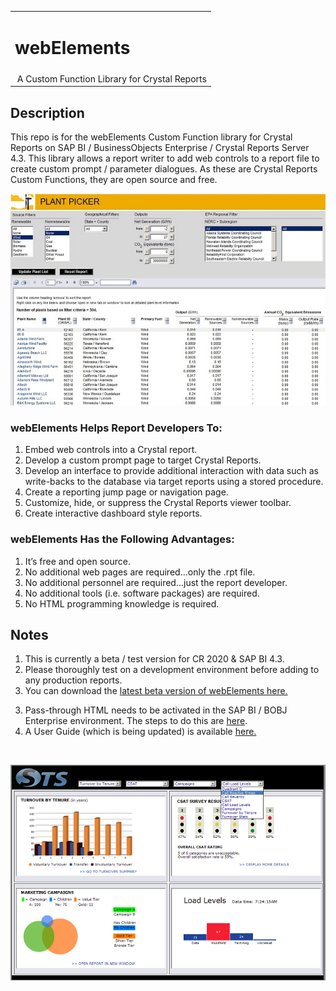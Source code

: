<table width=100% border=0>
<tr ><td colspan=2><h1>webElements</h1></td></tr>
<tr><td>&nbsp;A Custom Function Library for Crystal Reports</td>
</table>

## Description

This repo is for the webElements Custom Function library for Crystal Reports on SAP BI / BusinessObjects Enterprise / Crystal Reports Server 4.3. This library allows a report writer to add web controls to a report file to create custom prompt / parameter dialogues. As these are Crystal Reports Custom Functions, they are open source and free. 
<br>

![wepic](/webelements/admin/ppsm.jpg)

### webElements Helps Report Developers To:

1. Embed web controls into a Crystal report.
1. Develop a custom prompt page to target Crystal Reports.
1. Develop an interface to provide additional interaction with data such as write-backs to the database via target reports using a stored procedure.
1. Create a reporting jump page or navigation page.
1. Customize, hide, or suppress the Crystal Reports viewer toolbar.
1. Create interactive dashboard style reports.

### webElements Has the Following Advantages:

1. It’s free and open source.
1. No additional web pages are required…only the .rpt file.
1. No additional personnel are required…just the report developer.
1. No additional tools (i.e. software packages) are required.
1. No HTML programming knowledge is required.

## Notes

1. This is currently a beta / test version for CR 2020 & SAP BI 4.3.  
1. Please thoroughly test on a development environment before adding to any production reports. 
1. You can download the [latest beta version of webElements here.](https://github.com/jwisemanca/biReports/master/webelements/webElements430_20230508.rpt)
<!--(https://github.com/jwisemanca/biReports/raw/master/webelements/webElements430_20230508.rpt)-->
3. Pass-through HTML needs to be activated in the SAP BI / BOBJ Enterprise environment. The steps to do this are [here](/webelements/admin/passthroughhtml.md).
4. A User Guide (which is being updated) is available [here.](/webelements/webElements%20User%20Guide%20430.pdf)
<br>

![wepic](/webelements/admin/db.jpg)
